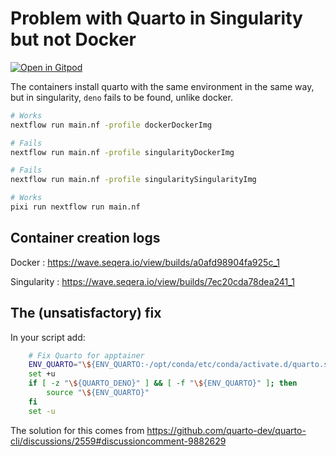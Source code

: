 # Problem with Quarto in Singularity but not Docker

[![Open in Gitpod](https://gitpod.io/button/open-in-gitpod.svg)](https://gitpod.io/#https://github.com/mahesh-panchal/quarto-docker-singularity-problem)

The containers install quarto with the same environment in the same way, but in singularity, `deno` fails to be found, unlike docker.

```bash
# Works
nextflow run main.nf -profile dockerDockerImg
```

```bash
# Fails
nextflow run main.nf -profile singularityDockerImg
```

```bash
# Fails
nextflow run main.nf -profile singularitySingularityImg
```

```bash
# Works
pixi run nextflow run main.nf
```

## Container creation logs

Docker
: https://wave.seqera.io/view/builds/a0afd98904fa925c_1

Singularity
: https://wave.seqera.io/view/builds/7ec20cda78dea241_1

## The (unsatisfactory) fix

In your script add:
```bash
    # Fix Quarto for apptainer
    ENV_QUARTO="\${ENV_QUARTO:-/opt/conda/etc/conda/activate.d/quarto.sh}"
    set +u
    if [ -z "\${QUARTO_DENO}" ] && [ -f "\${ENV_QUARTO}" ]; then
        source "\${ENV_QUARTO}"
    fi
    set -u
```

The solution for this comes from https://github.com/quarto-dev/quarto-cli/discussions/2559#discussioncomment-9882629